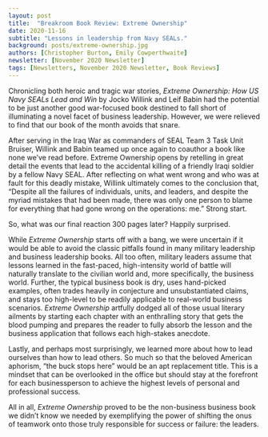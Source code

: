 ```yaml
---
layout: post
title:  "Breakroom Book Review: Extreme Ownership"
date: 2020-11-16
subtitle: "Lessons in leadership from Navy SEALs."
background: posts/extreme-ownership.jpg
authors: [Christopher Burton, Emily Cowperthwaite]
newsletter: [November 2020 Newsletter]
tags: [Newsletters, November 2020 Newsletter, Book Reviews]
---
```


Chronicling both heroic and tragic war stories, <i>Extreme Ownership: How US Navy SEALs Lead and Win</i> by Jocko Willink and Leif Babin had the potential to be just another good war-focused book destined to fall short of illuminating a novel facet of business leadership. However, we were relieved to find that our book of the month avoids that snare. 

After serving in the Iraq War as commanders of SEAL Team 3 Task Unit Bruiser, Willink and Babin teamed up once again to coauthor a book like none we’ve read before. Extreme Ownership opens by retelling in great detail the events that lead to the accidental killing of a friendly Iraqi soldier by a fellow Navy SEAL. After reflecting on what went wrong and who was at fault for this deadly mistake, Willink ultimately comes to the conclusion that, “Despite all the failures of individuals, units, and leaders, and despite the myriad mistakes that had been made, there was only one person to blame for everything that had gone wrong on the operations: me.” Strong start.

So, what was our final reaction 300 pages later? Happily surprised.

While <i>Extreme Ownership</i> starts off with a bang, we were uncertain if it would be able to avoid the classic pitfalls found in many military leadership and business leadership books. All too often, military leaders assume that lessons learned in the fast-paced, high-intensity world of battle will naturally translate to the civilian world and, more specifically, the business world. Further, the typical business book is dry, uses hand-picked examples, often trades heavily in conjecture and unsubstantiated claims, and stays too high-level to be readily applicable to real-world business scenarios. <i>Extreme Ownership</i> artfully dodged all of those usual literary ailments by starting each chapter with an enthralling story that gets the blood pumping and prepares the reader to fully absorb the lesson and the business application that follows each high-stakes anecdote. 

Lastly, and perhaps most surprisingly, we learned more about how to lead ourselves than how to lead others. So much so that the beloved American aphorism, “the buck stops here” would be an apt replacement title. This is a mindset that can be overlooked in the office but should stay at the forefront for each businessperson to achieve the highest levels of personal and professional success. 

All in all, <i>Extreme Ownership</i> proved to be the non-business business book we didn’t know we needed by exemplifying the power of shifting the onus of teamwork onto those truly responsible for success or failure: the leaders. 
